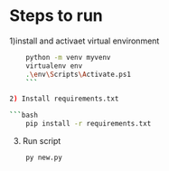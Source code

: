 # Steps to run

1)install and activaet virtual environment

```bash
    python -m venv myvenv
    virtualenv env
    .\env\Scripts\Activate.ps1 
    ```

2) Install requirements.txt

```bash
    pip install -r requirements.txt
```

3) Run script

```bash
    py new.py
```